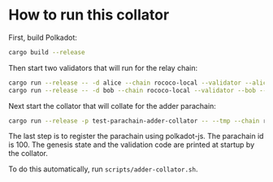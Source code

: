# How to run this collator

First, build Polkadot:

```sh
cargo build --release
```

Then start two validators that will run for the relay chain:

```sh
cargo run --release -- -d alice --chain rococo-local --validator --alice --port 50551
cargo run --release -- -d bob --chain rococo-local --validator --bob --port 50552
```

Next start the collator that will collate for the adder parachain:

```sh
cargo run --release -p test-parachain-adder-collator -- --tmp --chain rococo-local --port 50553
```

The last step is to register the parachain using polkadot-js. The parachain id is
100. The genesis state and the validation code are printed at startup by the collator.

To do this automatically, run `scripts/adder-collator.sh`.
